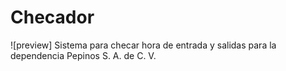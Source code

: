 # Checador

![preview]
Sistema para checar hora de entrada y salidas para la dependencia Pepinos S. A. de C. V.
